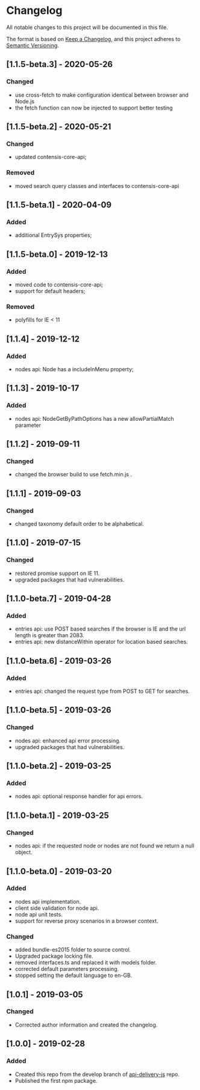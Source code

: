 # Changelog
All notable changes to this project will be documented in this file.

The format is based on [Keep a Changelog](https://keepachangelog.com/en/1.0.0/),
and this project adheres to [Semantic Versioning](https://semver.org/spec/v2.0.0.html).

## [1.1.5-beta.3] - 2020-05-26
### Changed
- use cross-fetch to make configuration identical between browser and Node.js
- the fetch function can now be injected to support better testing

## [1.1.5-beta.2] - 2020-05-21
### Changed
- updated contensis-core-api;
### Removed
- moved search query classes and interfaces to contensis-core-api

## [1.1.5-beta.1] - 2020-04-09
### Added
- additional EntrySys properties;

## [1.1.5-beta.0] - 2019-12-13
### Added
- moved code to contensis-core-api; 
- support for default headers;

### Removed
 - polyfills for IE < 11

## [1.1.4] - 2019-12-12
### Added
-  nodes api: Node has a includeInMenu property;

## [1.1.3] - 2019-10-17
### Added
-  nodes api: NodeGetByPathOptions has a new allowPartialMatch parameter
## [1.1.2] - 2019-09-11
### Changed
-  changed the browser build to use fetch.min.js .

## [1.1.1] - 2019-09-03
### Changed
-  changed taxonomy default order to be alphabetical.

## [1.1.0] - 2019-07-15
### Changed
- restored promise support on IE 11.
- upgraded packages that had vulnerabilities.

## [1.1.0-beta.7] - 2019-04-28
### Added
- entries api: use POST based searches if the browser is IE and the url length is greater than 2083.
- entries api: new distanceWithin operator for location based searches.

## [1.1.0-beta.6] - 2019-03-26
### Added
- entries api: changed the request type from POST to GET for searches.

## [1.1.0-beta.5] - 2019-03-26
### Changed
- nodes api: enhanced api error processing.
- upgraded packages that had vulnerabilities.

## [1.1.0-beta.2] - 2019-03-25
### Added
- nodes api: optional response handler for api errors.

## [1.1.0-beta.1] - 2019-03-25
### Changed
- nodes api: if the requested node or nodes are not found we return a null object.

## [1.1.0-beta.0] - 2019-03-20
### Added
- nodes api implementation.
- client side validation for node api.
- node api unit tests.
- support for reverse proxy scenarios in a browser context.

### Changed
- added bundle-es2015 folder to source control.
- Upgraded package locking file.
- removed interfaces.ts and replaced it with models folder.
- corrected default parameters processing.
- stopped setting the default language to en-GB.

## [1.0.1] - 2019-03-05
### Changed
- Corrected author information and created the changelog.

## [1.0.0] - 2019-02-28
### Added
- Created this repo from the develop branch of [api-delivery-js](https://github.com/contensis/api-delivery-js) repo.
- Published the first npm package.
